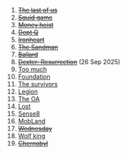 1. ~~[The last of us](https://www.youtube.com/watch?v=uLtkt8BonwM)~~
2. ~~[Squid game](https://www.youtube.com/watch?v=oqxAJKy0ii4)~~
3. ~~[Money heist](https://www.youtube.com/watch?v=_InqQJRqGW4)~~
4. ~~[Dept Q](https://www.youtube.com/watch?v=72hK6FUmm8o)~~
5. ~~[Ironheart](https://www.youtube.com/watch?v=WpW36ldAqnM)~~
6. ~~[The Sandman](https://www.youtube.com/watch?v=Z6pdYkqeT7A&t=46)~~
7. ~~[Ballard](https://www.youtube.com/watch?v=9nKRJGXgK0Q&t=48)~~
8. ~~[Dexter: Resurrection](https://youtu.be/84o1Q6fB20k?feature=shared)~~ (26 Sep 2025)
9. [Too much](https://www.youtube.com/watch?v=HcrbR6EXynM&t=87)
10. [Foundation](https://www.youtube.com/watch?v=X4QYV5GTz7c&t=39)
11. [The survivors](https://www.youtube.com/watch?v=c69c1P-EURg&t=11)
12. [Legion](https://www.youtube.com/watch?v=4SZ3rMMYBLY&t=36)
13. [The OA](https://www.youtube.com/watch?v=DvHJtez2IlY&t=16)
14. [Lost](https://www.youtube.com/watch?v=KTu8iDynwNc&t=14)
15. [Sense8](https://www.youtube.com/watch?v=iKpKAlbJ7BQ&t=35)
16. [MobLand](https://www.youtube.com/watch?v=qKGgw7Ob5f4&t=16)
17. ~~[Wednesday](https://www.youtube.com/watch?v=Di310WS8zLk)~~
17. [Wolf king](https://youtu.be/QqDDuVe9dw8?feature=shared)
18. ~~[Chernobyl](https://youtu.be/s9APLXM9Ei8?feature=shared)~~

